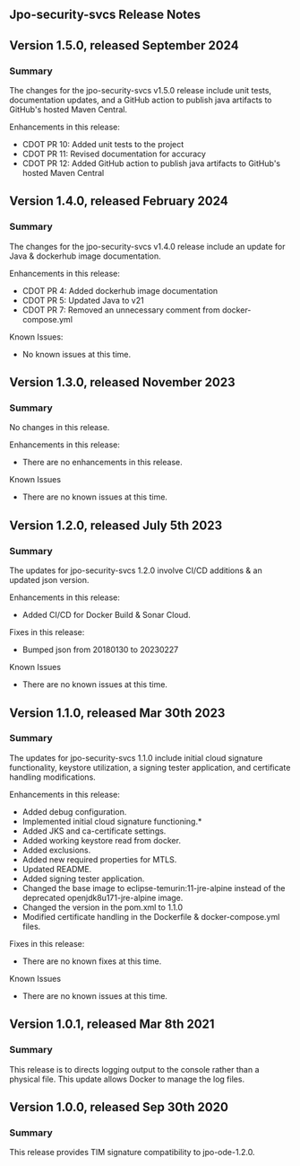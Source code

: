 Jpo-security-svcs Release Notes
----------------------------

Version 1.5.0, released September 2024
----------------------------------------
### **Summary**
The changes for the jpo-security-svcs v1.5.0 release include unit tests, documentation updates, and a GitHub action to publish java artifacts to GitHub's hosted Maven Central.

Enhancements in this release:
- CDOT PR 10: Added unit tests to the project
- CDOT PR 11: Revised documentation for accuracy
- CDOT PR 12: Added GitHub action to publish java artifacts to GitHub's hosted Maven Central


Version 1.4.0, released February 2024
----------------------------------------

### **Summary**
The changes for the jpo-security-svcs v1.4.0 release include an update for Java & dockerhub image documentation.

Enhancements in this release:
- CDOT PR 4: Added dockerhub image documentation
- CDOT PR 5: Updated Java to v21
- CDOT PR 7: Removed an unnecessary comment from docker-compose.yml

Known Issues:
- No known issues at this time.


Version 1.3.0, released November 2023
----------------------------------------
### **Summary**
No changes in this release.

Enhancements in this release:
- There are no enhancements in this release.

Known Issues
- There are no known issues at this time.


Version 1.2.0, released July 5th 2023
----------------------------------------

### **Summary**
The updates for jpo-security-svcs 1.2.0 involve CI/CD additions & an updated json version.

Enhancements in this release:
- Added CI/CD for Docker Build & Sonar Cloud.

Fixes in this release:
- Bumped json from 20180130 to 20230227

Known Issues
- There are no known issues at this time.

Version 1.1.0, released Mar 30th 2023
----------------------------------------

### **Summary**
The updates for jpo-security-svcs 1.1.0 include initial cloud signature functionality, keystore utilization, a signing tester application, and certificate handling modifications.

Enhancements in this release:
-	Added debug configuration.
-	Implemented initial cloud signature functioning.*
-	Added JKS and ca-certificate settings.
-	Added working keystore read from docker.
-	Added exclusions.
-	Added new required properties for MTLS.
-	Updated README.
-	Added signing tester application.
-	Changed the base image to eclipse-temurin:11-jre-alpine instead of the deprecated openjdk8u171-jre-alpine image.
-	Changed the version in the pom.xml to 1.1.0
-	Modified certificate handling in the Dockerfile & docker-compose.yml files.

Fixes in this release:
- There are no known fixes at this time.

Known Issues
- There are no known issues at this time.

Version 1.0.1, released Mar 8th 2021
----------------------------------------

### **Summary**
This release is to directs logging output to the console rather than a physical file. This update allows Docker to manage the log files.

Version 1.0.0, released Sep 30th 2020
----------------------------------------

### **Summary**
This release provides TIM signature compatibility to jpo-ode-1.2.0.
